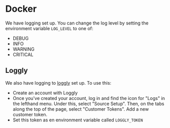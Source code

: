 # Docker

We have logging set up. You can change the log level by setting the environment variable `LOG_LEVEL` to one of:
- DEBUG
- INFO
- WARNING
- CRITICAL

## Loggly

We also have logging to [loggly](https://www.loggly.com/) set up. To use this:
- Create an account with Loggly
- Once you've created your account, log in and find the icon for "Logs" in the lefthand menu. Under this, select 
  "Source Setup". Then, on the tabs along the top of the page, select "Customer Tokens". Add a new customer token.
- Set this token as en environment variable called `LOGGLY_TOKEN`